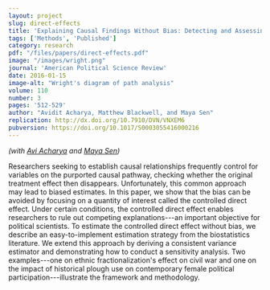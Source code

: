 ```yaml
---
layout: project
slug: direct-effects
title: 'Explaining Causal Findings Without Bias: Detecting and Assessing Direct Effects'
tags: ['Methods', 'Published']
category: research
pdf: "/files/papers/direct-effects.pdf"
image: "/images/wright.png"
journal: 'American Political Science Review'
date: 2016-01-15
image-alt: "Wright's diagram of path analysis"
volume: 110
number: 3
pages: '512-529'
author: "Avidit Acharya, Matthew Blackwell, and Maya Sen"
replication: http://dx.doi.org/10.7910/DVN/VNXEM6
pubversion: https://doi.org/10.1017/S0003055416000216
---
```


*(with [Avi Acharya][] and [Maya Sen][])*

Researchers seeking to establish causal relationships frequently control for variables on the purported causal pathway, checking whether the original treatment effect then disappears. Unfortunately, this common approach may lead to biased estimates. In this paper, we show that the bias can be avoided by focusing on a quantity of interest called the controlled direct effect. Under certain conditions, the controlled direct effect enables researchers to rule out competing explanations---an important objective for political scientists.  To estimate the controlled direct effect without bias, we describe an easy-to-implement estimation strategy from the biostatistics literature. We extend this approach by deriving a consistent variance estimator and demonstrating how to conduct a sensitivity analysis. Two examples---one on ethnic fractionalization's effect on civil war and one on the impact of historical plough use on contemporary female political participation---illustrate the framework and methodology.

[sens]:  http://www.mattblackwell.org/files/papers/slavery.pdf
[Avi Acharya]: http://stanford.edu/~avidit/
[Maya Sen]: https://scholar.harvard.edu/msen

